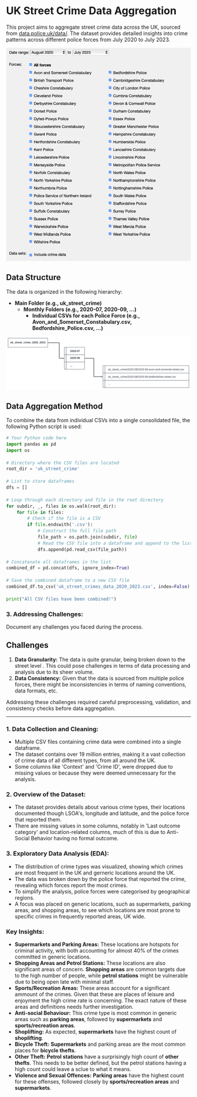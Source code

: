 # UK Street Crime Data Aggregation

This project aims to aggregate street crime data across the UK, sourced from [data.police.uk/data/](https://data.police.uk/data/). The dataset provides detailed insights into crime patterns across different police forces from July 2020 to July 2023.

![Image of the website showing all the force](/uk_crime_data_website.png)

## Data Structure

The data is organized in the following hierarchy:

- **Main Folder (e.g., uk_street_crime)**
  - **Monthly Folders (e.g., 2020-07, 2020-09, ...)** 
    - **Individual CSVs for each Police Force (e.g., Avon_and_Somerset_Constabulary.csv, Bedfordshire_Police.csv, ...)**

![Image of the website showing all the force](/uk_crime_data_flowchart.png)

 


## Data Aggregation Method

To combine the data from individual CSVs into a single consolidated file, the following Python script is used:

```python
# Your Python code here
import pandas as pd
import os

# Directory where the CSV files are located
root_dir = 'uk_street_crime'

# List to store dataframes
dfs = []

# Loop through each directory and file in the root directory
for subdir, _, files in os.walk(root_dir):
    for file in files:
        # Check if the file is a CSV
        if file.endswith('.csv'):
            # Construct the full file path
            file_path = os.path.join(subdir, file)
            # Read the CSV file into a dataframe and append to the list
            dfs.append(pd.read_csv(file_path))

# Concatenate all dataframes in the list
combined_df = pd.concat(dfs, ignore_index=True)

# Save the combined dataframe to a new CSV file
combined_df.to_csv('uk_street_crimes_data_2020_2023.csv', index=False)

print("All CSV files have been combined!")
```


### 3. Addressing Challenges:

Document any challenges you faced during the process.



## Challenges


1. **Data Granularity:** The data is quite granular, being broken down to the street level . This could pose challenges in terms of data processing and analysis due to its sheer volume.
2. **Data Consistency:** Given that the data is sourced from multiple police forces, there might be inconsistencies in terms of naming conventions, data formats, etc.

Addressing these challenges required careful preprocessing, validation, and consistency checks before data aggregation.

---

### **1. Data Collection and Cleaning:**
- Multiple CSV files containing crime data were combined into a single dataframe.
- The dataset contains over 19 million entries, making it a vast collection of crime data of all different types, from all around the UK.
- Some columns like 'Context' and 'Crime ID', were dropped due to missing values or because they were deemed unnecessary for the analysis.

### **2. Overview of the Dataset:**
- The dataset provides details about various crime types, their locations documented though LSOA's, longitude and latitude, and the police force that reported them.
- There are missing values in some columns, notably in 'Last outcome category' and location-related columns, much of this is due to Anti-Social Behavior having no formal outcome.

### **3. Exploratory Data Analysis (EDA):**
- The distribution of crime types was visualized, showing which crimes are most frequent in the UK and gerneric locations around the UK.
- The data was broken down by the police force that reported the crime, revealing which forces report the most crimes.
- To simplify the analysis, police forces were categorised by geographical regions.
- A focus was placed on generic locations, such as supermarkets, parking areas, and shopping areas, to see which locations are most prone to specific crimes in frequently reported areas, UK wide.

### **Key Insights:**
- **Supermarkets and Parking Areas:** These locations are hotspots for criminal activity, with both accounting for almost 40% of the crimes committed in generic locations.
- **Shopping Areas and Petrol Stations:** These locations are also significant areas of concern. **Shopping areas** are common targets due to the high number of people, while **petrol stations** might be vulnerable due to being open late with minimal staff.
- **Sports/Recreation Areas:** These areas account for a significant ammount of the crimes. Given that these are places of leisure and enjoyment the high crime rate is concerning. The exact nature of these areas and definitions needs further investigation.
- **Anti-social Behaviour:** This crime type is most common in generic areas such as **parking areas**, followed by **supermarkets** and **sports/recreation areas**.
- **Shoplifting:** As expected, **supermarkets** have the highest count of **shoplifting**. 
- **Bicycle Theft:** **Supermarkets** and parking areas are the most common places for **bicycle thefts**.
- **Other Theft:** **Petrol stations** have a surprisingly high count of **other thefts**. This needs to be better defined, but the petrol stations having a high count could leave a sclue to what it means.
- **Violence and Sexual Offences:** **Parking areas** have the highest count for these offenses, followed closely by **sports/recreation areas** and **supermarkets**.
